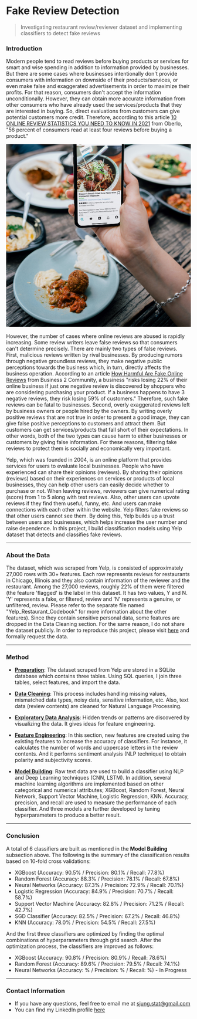 Fake Review Detection
================

> Investigating restaurant review/reviewer dataset and implementing classifiers to detect fake reviews



### Introduction


Modern people tend to read reviews before buying products or services for smart and wise spending in addition to information provided by businesses. But there are some cases where businesses intentionally don't provide consumers with information on downside of their products/services, or even make false and exaggerated advertisements in order to maximize their profits. For that reason, consumers don't accept the information unconditionally. However, they can obtain more accurate information from other consumers who have already used the services/products that they are interested in buying. So, direct evaluations from customers can give potential customers more credit. Therefore, according to this article [10 ONLINE REVIEW STATISTICS YOU NEED TO KNOW IN 2021](https://www.oberlo.com/blog/online-review-statistics) from Oberlo, "56 percent of consumers read at least four reviews before buying a product."

![](Image/Introduction_image.jpg "Title")


However, the number of cases where online reviews are abused is rapidly increasing. Some review writers leave false reviews so that consumers can't determine precisely. There are mainly two types of false reviews. First, malicious reviews written by rival businesses. By producing rumors through negative groundless reviews, they make negative public perceptions towards the business which, in turn, directly affects the business operation. According to an article [How Harmful Are Fake Online Reviews](https://www.business2community.com/infographics/how-harmful-are-fake-online-reviews-infographic-02316083) from Business 2 Community, a business "risks losing 22% of their online business if just one negative review is discovered by shoppers who are considering purchasing your product. If a business happens to have 3 negative reviews, they risk losing 59% of customers." Therefore, such fake reviews can be fatal to businesses. Second, overly exaggerated reviews left by business owners or people hired by the owners. By writing overly positive reviews that are not true in order to present a good image, they can give false positive perceptions to customers and attract them. But customers can get services/products that fall short of their expectations. In other words, both of the two types can cause harm to either businesses or customers by giving false information. For these reasons, filtering fake reviews to protect them is socially and economically very important. 


Yelp, which was founded in 2004, is an online platform that provides services for users to evaluate local businesses. People who have experienced can share their opinions (reviews). By sharing their opinions (reviews) based on their experiences on services or products of local businesses, they can help other users can easily decide whether to purchase or not. When leaving reviews, reviewers can give numerical rating (score) from 1 to 5 along with text reviews. Also, other users can upvote reviews if they find them useful, funny, etc. And users can make connections with each other within the website. Yelp filters fake reviews so that other users cannot see them. By doing this, Yelp builds up a trust between users and businesses, which helps increase the user number and raise dependence. In this project, I build classification models using Yelp dataset that detects and classifies fake reviews. 


-----

### About the Data

The dataset, which was scraped from Yelp, is consisted of approximately 27,000 rows with 30+ features. Each row represents reviews for restaurants in Chicago, Illinois and they also contain information of the reviewer and the restaurant. Among the 27,000 reviews, roughly 22% of them were filtered (the feature 'flagged' is the label in this dataset. It has two values, Y and N. 'Y' represents a fake, or filtered, review and 'N' represents a genuine, or unfiltered, review. Please refer to the separate file named "Yelp_Restaurant_Codebook" for more information about the other features). Since they contain sensitive  personal data, some features are dropped in the Data Cleaning section. For the same reason, I do not share the dataset publicly. In order to reproduce this project, please visit [here](http://liu.cs.uic.edu/download/yelp_filter/) and formally request the data. 



-----

### Method

- __[Preparation](https://github.com/sjung-stat/Fake-Review-Detection/blob/main/Data_Preprocessing.ipynb)__: The dataset scraped from Yelp are stored in a SQLite database which contains three tables. Using SQL queries, I join three tables, select features, and import the data. 


- __[Data Cleaning](https://github.com/sjung-stat/Fake-Review-Detection/blob/main/Data_Preprocessing.ipynb)__: This process includes handling missing values, mismatched data types, noisy data, sensitive information, etc. Also, text data (review contents) are cleaned for Natural Language Processing.


- __[Exploratory Data Analysis](https://github.com/sjung-stat/Fake-Review-Detection/blob/main/Exploratory_Data_Analysis.ipynb)__: Hidden trends or patterns are discovered by visualizing the data. It gives ideas for feature engineering. 


- __[Feature Engineering](https://github.com/sjung-stat/Fake-Review-Detection/blob/main/Feature_Engineering_and_Model_Building.ipynb)__: In this section, new features are created using the existing features to increase the accuracy of classifiers. For instance, it calculates the number of words and uppercase letters in the review contents. And it performs sentiment analysis (NLP technique) to obtain polarity and subjectivity scores. 


- __[Model Building](https://github.com/sjung-stat/Fake-Review-Detection/blob/main/Feature_Engineering_and_Model_Building.ipynb)__: Raw text data are used to build a classifier using NLP and Deep Learning techniques (CNN, LSTM). In addition, several machine learning algorithms are implemented based on other categorical and numerical attributes; XGBoost, Random Forest, Neural Network, Support Vector Machine, Logistic Regression, KNN. Accuracy, precision, and recall are used to measure the performance of each classifier. And three models are further developed by tuning hyperparameters to produce a better result.


-----

### Conclusion

A total of 6 classifiers are built as mentioned in the __Model Building__ subsection above. The following is the summary of the classification results based on 10-fold cross validations:

- XGBoost (Accuracy: 90.5% / Precision: 80.1% / Recall: 77.8%)
- Random Forest (Accuracy: 88.3% / Precision: 78.1% / Recall: 67.8%)
- Neural Networks (Accuracy: 87.3% / Precision: 72.9% / Recall: 70.1%)
- Logistic Regression (Accuracy: 84.9% / Precision: 70.7% / Recall: 58.7%)
- Support Vector Machine (Accuracy: 82.8% / Precision: 71.2% / Recall: 42.7%)
- SGD Classifier (Accuracy: 82.5% / Precision: 67.2% / Recall: 46.8%)
- KNN (Accuracy: 78.0% / Precision: 54.5% / Recall: 27.5%)

And the first three classifiers are optimized by finding the optimal combinations of hyperparameters through grid search. After the optimization process, the classifiers are improved as follows: 

- XGBoost (Accuracy: 90.8% / Precision: 80.9% / Recall: 78.6%)
- Random Forest (Accuracy: 89.6% / Precision: 79.5% / Recall: 74.1%)
- Neural Networks (Accuracy: % / Precision: % / Recall: %) - In Progress



-----

### Contact Information

  - If you have any questions, feel free to email me at
    <sjung.stat@gmail.com>
  - You can find my LinkedIn profile
    [here](https://www.linkedin.com/in/sjung-stat/)
